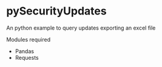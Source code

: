 # pySecurityUpdates
An python example to query updates exporting an excel file

Modules required
- Pandas
- Requests
